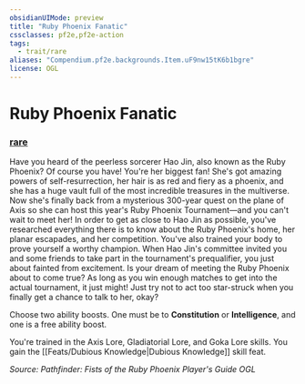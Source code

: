 ```yaml
---
obsidianUIMode: preview
title: "Ruby Phoenix Fanatic"
cssclasses: pf2e,pf2e-action
tags:
  - trait/rare
aliases: "Compendium.pf2e.backgrounds.Item.uF9nw15tK6b1bgre"
license: OGL
---
```

# Ruby Phoenix Fanatic

### [rare](rare "Rare Rarity Trait")






Have you heard of the peerless sorcerer Hao Jin, also known as the Ruby Phoenix? Of course you have! You're her biggest fan! She's got amazing powers of self-resurrection, her hair is as red and fiery as a phoenix, and she has a huge vault full of the most incredible treasures in the multiverse. Now she's finally back from a mysterious 300-year quest on the plane of Axis so she can host this year's Ruby Phoenix Tournament—and you can't wait to meet her! In order to get as close to Hao Jin as possible, you've researched everything there is to know about the Ruby Phoenix's home, her planar escapades, and her competition. You've also trained your body to prove yourself a worthy champion. When Hao Jin's committee invited you and some friends to take part in the tournament's prequalifier, you just about fainted from excitement. Is your dream of meeting the Ruby Phoenix about to come true? As long as you win enough matches to get into the actual tournament, it just might! Just try not to act too star-struck when you finally get a chance to talk to her, okay?

Choose two ability boosts. One must be to **Constitution** or **Intelligence**, and one is a free ability boost.

You're trained in the Axis Lore, Gladiatorial Lore, and Goka Lore skills. You gain the [[Feats/Dubious Knowledge|Dubious Knowledge]] skill feat.

*Source: Pathfinder: Fists of the Ruby Phoenix Player's Guide*
*OGL*